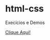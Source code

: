 # html-css
 Execícios e Demos

 <a href="https://guerdem.github.io/html-css/Exercício/index.html">Clique Aqui!</a>
